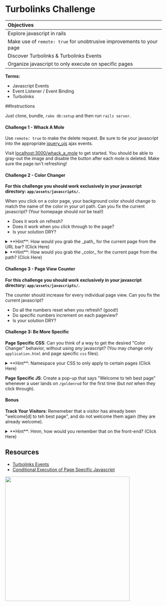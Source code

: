 # Turbolinks Challenge

| **Objectives** |
| :---- |
| Explore javascript in rails |
| Make use of `remote: true` for unobtrusive improvements to your page |
| Discover Turbolinks & Turbolinks Events |
| Organize javascript to only execute on specific pages |

**Terms:**
- Javascript Events
- Event Listener / Event Binding
- Turbolinks

##Instructions

Just clone, bundle, `rake db:setup` and then run `rails server`.

#### Challenge 1 - Whack A Mole

Use `remote: true` to make the delete request.  Be sure to tie your javascript into the appropriate [jquery_ujs](https://github.com/rails/jquery-ujs/wiki/ajax) ajax events.

Visit [localhost:3000/whack_a_mole](http://localhost:3000/whack_a_mole) to get started.  You should be able to gray-out the image and disable the button after each mole is deleted.  Make sure the page isn't refreshing!


#### Challenge 2 - Color Changer

**For this challenge you should work exclusively in your javascript directory: `app/assets/javascripts/`.**


When you click on a color page, your background color should change to match the name of the color in your url path. Can you fix the current javascript? (Your homepage should _not_ be teal!)

- Does it work on refresh?
- Does it work when you click through to the page?
- Is your solution DRY?

<details>
<summary>**Hint**: How would you grab the _path_ for the current page from the URL bar? (Click Here)</summary>
<br>
```js
window.location.pathname
// or, just
location.pathname
```
</details>

<details>
<summary>**Hint**: How would you grab the _color_ for the current page from the path? (Click Here)</summary>
<br>
```js
location.pathname.split("/")[1]; // warning: returns "" if path is "/"!
```
</details>

#### Challenge 3 - Page View Counter

**For this challenge you should work exclusively in your javascript directory: `app/assets/javascripts/`.**

The counter should increase for every individual page view.  Can you fix the current javascript?

- Do all the numbers reset when you refresh? (good!)
- Do specific numbers increment on each pageview?
- Is your solution DRY?

#### Challenge 3: Be More Specific
**Page Specific CSS**: Can you think of a way to get the desired "Color Changer" behavior, without using _any_ javascript? (You may change only `application.html` and page specific `css` files).

<details>
<summary>**Hint**: Namespace your CSS to only apply to certain pages (Click Here)</summary>
<br/>
Identify the current page using an html `class` attribute, an `erb` tag, and the name of the current controller:
```html
<!-- app/views/layouts/application.html.erb -->
<body class="<%= page_specific_identifier %>">
    <!-- ... -->
</body>
```
<br/>
Reference the page specific `class` (i.e. the controller name and method name) in your stylesheet:
```css
/* app/assets/stylesheets/name_of_controller.css */
body.controller_name.method_name p {
    /*  
     *  the styles inside here will only apply to p tags
     *    that are nested inside body tags
     *      that have the "page_specific_identifier" id
     */
}
```

</details>

**Page Specific JS**: Create a pop-up that says "Welcome to teh best page" whenever a user lands on `/goldenrod` for the first time (but _not_ when they click through).

#### Bonus
**Track Your Visitors**: Rememeber that a visitor has already been "welcome[d] to teh best page", and do not welcome them again (they are already welcome).

<details>
<summary>**Hint**: Hmm, how would you remember that on the front-end? (Click Here)</summary>
<br>
Use a [cookie](http://letmegooglethat.com/?q=set+cookie+javascript+-w3schools), or [localstorage](https://developer.mozilla.org/en-US/docs/Web/API/Storage/LocalStorage)!
</details>

## Resources
- [Turbolinks Events](https://github.com/turbolinks/turbolinks-classic#events)
- [Conditional Execution of Page Specific Javascript](https://railsapps.github.io/rails-javascript-include-external.html#conditional)

<img width="400" src="https://media.giphy.com/media/l2Je2UKgDMm2HMqha/giphy.gif">

